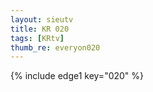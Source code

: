 ```yaml
--- 
layout: sieutv
title: KR 020
tags: [KRtv]
thumb_re: everyon020
---
```

{% include edge1 key="020" %} 
